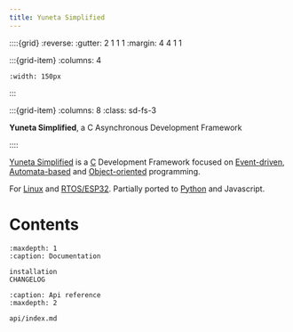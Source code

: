 ```yaml
---
title: Yuneta Simplified
---
```


::::{grid}
:reverse:
:gutter: 2 1 1 1
:margin: 4 4 1 1

:::{grid-item}
:columns: 4

```{image} ./_static/yuneta-image.svg
:width: 150px
```
:::

:::{grid-item}
:columns: 8
:class: sd-fs-3

**Yuneta Simplified**, a C Asynchronous Development Framework 

::::

[Yuneta Simplified](https://yuneta.io) is a [C](https://en.wikipedia.org/wiki/C_(programming_language)) Development Framework focused on 
[Event-driven](https://en.wikipedia.org/wiki/Event-driven_programming), 
[Automata-based](https://en.wikipedia.org/wiki/Automata-based_programming) 
and [Object-oriented](https://en.wikipedia.org/wiki/Object-oriented_programming) 
programming.

For [Linux](https://www.linux.org/) and [RTOS/ESP32](https://www.espressif.com/en/products/sdks/esp-idf). Partially ported to [Python](https://www.python.org/) and Javascript.


# Contents

```{toctree}
:maxdepth: 1
:caption: Documentation

installation
CHANGELOG
```

```{toctree}
:caption: Api reference
:maxdepth: 2

api/index.md
```